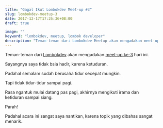 ```yaml
---
title: "Gagal Ikut Lombokdev Meet-up #3"
slug: lombokdev-meetup-3
date: 2017-12-17T17:26:36+08:00
draft: true

image: ""
keyword: "lombokdev, meetup, lombok developer"
description: "Teman-teman dari Lombokdev Meetup akan mengadakan meet-up ke-3 hari ini. Sayangnya saya tidak bsia hadir, karena ketuduran."
---
```


Teman-teman dari [Lombokdev](https://lombokdev.github.io) akan mengadakan [meet-up ke-3](https://lombokdev.github.io/Meetup003/) hari ini. 

Sayangnya saya tidak bsia hadir, karena ketuduran.

Padahal semalam sudah berusaha tidur secepat mungkin.

Tapi tidak tidur-tidur sampai pagi.

Rasa ngantuk mulai datang pas pagi, 
akhirnya mengikuti irama dan ketiduran sampai siang.

Parah!

Padahal acara ini sangat saya nantikan, karena topik yang dibahas sangat menarik.